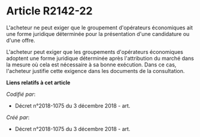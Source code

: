 # Article R2142-22

L'acheteur ne peut exiger que le groupement d'opérateurs économiques ait une forme juridique déterminée pour la présentation
d'une candidature ou d'une offre.

L'acheteur peut exiger que les groupements d'opérateurs économiques adoptent une forme juridique déterminée après
l'attribution du marché dans la mesure où cela est nécessaire à sa bonne exécution. Dans ce cas, l'acheteur justifie cette
exigence dans les documents de la consultation.

**Liens relatifs à cet article**

_Codifié par_:

  - Décret n°2018-1075 du 3 décembre 2018 - art.

_Créé par_:

  - Décret n°2018-1075 du 3 décembre 2018 - art.
